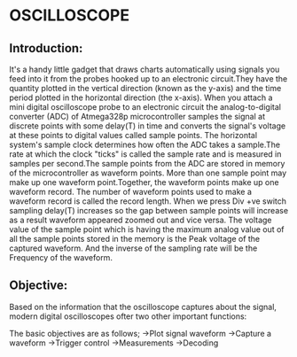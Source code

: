 # OSCILLOSCOPE

## Introduction:
It's a handy little gadget that draws charts automatically using signals you feed into it from the probes hooked up to an electronic circuit.They have the quantity plotted in the vertical direction (known as the y-axis) and the time period plotted in the horizontal direction (the x-axis).
When you attach a mini digital oscilloscope probe to an electronic circuit the analog-to-digital converter (ADC) of Atmega328p microcontroller samples the signal at discrete points with some delay(T) in time and converts the signal's voltage at these points to digital values called sample points.
The horizontal system's sample clock determines how often the ADC takes a sample.The rate at which the clock "ticks" is called the sample rate and is measured in samples per second.The sample points from the ADC are stored in memory of the microcontroller as waveform points. More than one sample point may make up one waveform point.Together, the waveform points make up one waveform record. The number of waveform points used to make a waveform record is called the record length. When we press Div +ve switch sampling delay(T) increases so the gap between sample points will increase as a result waveform appeared zoomed out and vice versa. The voltage value of the sample point which is having the maximum analog value out of all the sample points stored in the memory is the Peak voltage of the captured waveform. And the inverse of the sampling rate will be the Frequency of the waveform.

## Objective:
Based on the information that the oscilloscope captures about the signal, modern digital oscilloscopes ofter two other important functions: 

  [^1]: The automatic measurement of various parameters of the signal, like its frequency, peak-to-peak voltage, duty cycle and rise time, and 
  [^2]: For signals that encode information, to decode that information and display it on the screen. For example, if the oscilloscope has captured the waveform that encodes serial UART information, we can set it so that this information is extracted from the waveform and displayed on the screen.

  The basic objectives are as follows;
  ->Plot signal waveform
  ->Capture a waveform
  ->Trigger control
  ->Measurements
  ->Decoding
